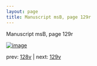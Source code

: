 ```yaml
---
layout: page
title: Manuscript msB, page 129r
---
```


Manuscript msB, page 129r

[![image](http://www.homermultitext.org/iipsrv?OBJ=IIP,1.0&FIF=/project/homer/pyramidal/deepzoom/hmt/vbbifolio/v1/vb_128v_129r.tif&WID=100&CVT=JPEG)](http://www.homermultitext.org/ict2/?urn=urn:cite2:hmt:vbbifolio.v1:vb_128v_129r)

prev:  [128v](../128v) | next:  [129v](../129v)

